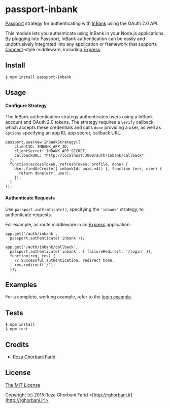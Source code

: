 # passport-inbank

[Passport](http://passportjs.org/) strategy for authenticating with [InBank](http://www.in-bank.ir/)
using the OAuth 2.0 API.

This module lets you authenticate using InBank in your Node.js applications.
By plugging into Passport, InBank authentication can be easily and
unobtrusively integrated into any application or framework that supports
[Connect](http://www.senchalabs.org/connect/)-style middleware, including
[Express](http://expressjs.com/).

## Install

    $ npm install passport-inbank

## Usage

#### Configure Strategy

The InBank authentication strategy authenticates users using a InBank
account and OAuth 2.0 tokens.  The strategy requires a `verify` callback, which
accepts these credentials and calls `done` providing a user, as well as
`options` specifying an app ID, app secret, callback URL.

    passport.use(new InBankStrategy({
        clientID: INBANK_APP_ID,
        clientSecret: INBANK_APP_SECRET,
        callbackURL: "http://localhost:3000/auth/inbank/callback"
      },
      function(accessToken, refreshToken, profile, done) {
        User.findOrCreate({ inbankId: uuid.v4() }, function (err, user) {
          return done(err, user);
        });
      }
    ));

#### Authenticate Requests

Use `passport.authenticate()`, specifying the `'inbank'` strategy, to
authenticate requests.

For example, as route middleware in an [Express](http://expressjs.com/)
application:

    app.get('/auth/inbank',
      passport.authenticate('inbank'));

    app.get('/auth/inbank/callback',
      passport.authenticate('inbank', { failureRedirect: '/login' }),
      function(req, res) {
        // Successful authentication, redirect home.
        res.redirect('/');
      });

## Examples

For a complete, working example, refer to the [login example](https://github.com/jaredhanson/passport-facebook/tree/master/examples/login).

## Tests

    $ npm install
    $ npm test

## Credits

  - [Reza Ghorbani Farid](http://github.com/rghorbani)

## License

[The MIT License](http://opensource.org/licenses/MIT)

Copyright (c) 2015 Reza Ghorbani Farid <[http://rghorbani.ir](http://rghorbani.ir)>
